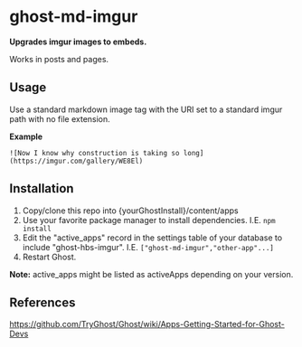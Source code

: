 # ghost-md-imgur
**Upgrades imgur images to embeds.**

Works in posts and pages.

## Usage
Use a standard markdown image tag with the URI set to a standard imgur path with
no file extension.

**Example**
```
![Now I know why construction is taking so long](https://imgur.com/gallery/WE8El)
```

## Installation

1. Copy/clone this repo into {yourGhostInstall}/content/apps
2. Use your favorite package manager to install dependencies. I.E. `npm install`
3. Edit the "active_apps" record in the settings table of your database to
include "ghost-hbs-imgur". I.E. `["ghost-md-imgur","other-app"...]`
4. Restart Ghost.

**Note:** active_apps might be listed as activeApps depending on your version.

## References
https://github.com/TryGhost/Ghost/wiki/Apps-Getting-Started-for-Ghost-Devs
